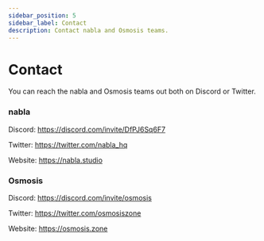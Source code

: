 ```yaml
---
sidebar_position: 5
sidebar_label: Contact
description: Contact nabla and Osmosis teams.
---
```


# Contact

You can reach the nabla and Osmosis teams out both on Discord or Twitter.

### nabla

Discord: https://discord.com/invite/DfPJ6Sq6F7

Twitter: ​​https://twitter.com/nabla_hq

Website: https://nabla.studio

### Osmosis

Discord: ​https://discord.com/invite/osmosis

Twitter: https://twitter.com/osmosiszone

Website: https://osmosis.zone